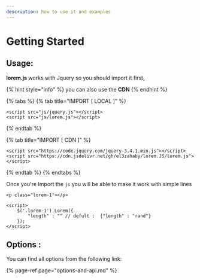 ```yaml
---
description: how to use it and examples
---
```


# Getting Started

## Usage: 

**lorem.js** works with Jquery so you should import it first,   


{% hint style="info" %}
you can also use the **CDN**
{% endhint %}

{% tabs %}
{% tab title="IMPORT \[ LOCAL \]" %}
```markup
<script src="js/jquery.js"></script>
<script src="js/lorem.js"></script>
```
{% endtab %}

{% tab title="IMPORT \[ CDN \]" %}
```markup
<script src="https://code.jquery.com/jquery-3.4.1.min.js"></script>
<script src="https://cdn.jsdelivr.net/gh/el3zahaby/lorem.JS/lorem.js"></script>

```
{% endtab %}
{% endtabs %}



Once you're Import the `js` you will be able to make it work with simple lines 

```markup
<p class="lorem-1"></p>

<script>
    $('.lorem-1').Lorem({
        "length" : "" // defult :  {"length" : "rand"}
    });      
</script>
```

## Options :

You can find all options from the following link:

{% page-ref page="options-and-api.md" %}



